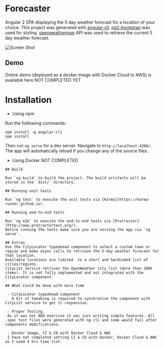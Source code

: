 # Forecaster

Angular 2 SPA displaying the 5 day weather forecast for a location of your choice. 
This project was generated with [angular-cli](https://github.com/angular/angular-cli).
[ng2-bootstrap](http://valor-software.com/ng2-bootstrap) was used for styling.
[openweathermap](http://openweathermap.org/forecast5) API was used to retrieve the current 5 day weather forecast.

![Screen Shot](https://raw.githubusercontent.com/krzyszt/forecaster/tree/master/img/img.png)

## Demo

Online demo (deployed as a docker image with Docker Cloud to AWS) is available here NOT COMPLETED YET

# Installation

- Using npm 

Run the foillowing commands:

    npm install -g angular-cli
    npm install

Then run `ng serve` for a dev server. Navigate to `http://localhost:4200/`. The app will automatically reload if you change any of the source files.
    
- Using Docker
  NOT COMPLETED
````
## Build

Run `ng build` to build the project. The build artifacts will be stored in the `dist/` directory.

## Running unit tests

Run `ng test` to execute the unit tests via [Karma](https://karma-runner.github.io).

## Running end-to-end tests

Run `ng e2e` to execute the end-to-end tests via [Protractor](http://www.protractortest.org/).
Before running the tests make sure you are serving the app via `ng serve`.

## Extras
Use the CityLocator typeahead component to select a custom town or region and make async calls to retrieve the 5-day weather forecast for that location.
Available locations are limited  to a short and hardcoded list of cities/regions.
CityList service retrives the OpenWeather city list (more than 200k items). It is not fully implemented and not integrated with the CityLocator component.  

## What Could be done with more time

 - CityLocator typeahead component 
   A bit of tweaking is required to synchronise the component with CityList service to get it responsive. 

 - Proper Testing. 
 As it was not BDD exercise it was just writing simple features. All .spec test files were generated with ng cli and some would fail after components modifications.
 
 - Docker Image, CI & CD with Docker Cloud & AWS
 I have not completed setting CI & CD with Docker, Docker Cloud & AWS as I used 4 hrs time slot.
 
 
